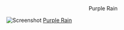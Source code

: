 <center>Purple Rain</center>

![Screenshot](http://i.imgur.com/Thxw7sb.png)
[Purple Rain](https://sarasoennichsen.github.io/mini_ex/miniex8/)
